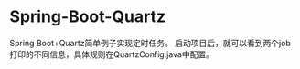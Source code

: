 # Spring-Boot-Quartz
Spring Boot+Quartz简单例子实现定时任务。
启动项目后，就可以看到两个job打印的不同信息，具体规则在QuartzConfig.java中配置。
